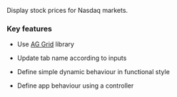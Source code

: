 Display stock prices for Nasdaq markets.

### Key features

- Use [AG Grid](https://www.ag-grid.com/) library

- Update tab name according to inputs
- Define simple dynamic behaviour in functional style
- Define app behaviour using a controller
